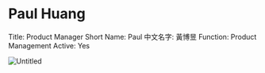 # Paul Huang

Title: Product Manager
Short Name: Paul
中文名字: 黃博昱
Function: Product Management
Active: Yes

![Untitled](Paul%20Huang%20277d89f0e6ab476c9621bfcc1ec5a14b/Untitled.jpeg)